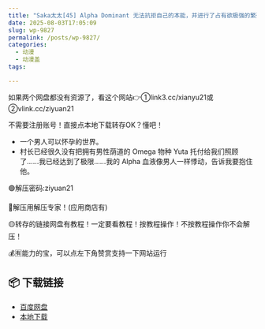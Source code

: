 ```yaml
---
title: "Saka太太[45] Alpha Dominant 无法抗拒自己的本能，并进行了占有欲极强的繁殖⭐行为！"
date: 2025-08-03T17:05:09
slug: wp-9827
permalink: /posts/wp-9827/
categories:
  - 动漫
  - 动漫盖
tags:

---
```


如果两个网盘都没有资源了，看这个网站👉①link3.cc/xianyu21或②vlink.cc/ziyuan21

不需要注册账号！直接点本地下载转存OK？懂吧！

*   一个男人可以怀孕的世界。
*   村长已经很久没有把拥有男性荫道的 Omega 物种 Yuta 托付给我们照顾了……我已经达到了极限……我的 Alpha 血液像男人一样悸动，告诉我要抱住他。

🟢解压密码:ziyuan21

🔵解压用解压专家！(应用商店有)

🟡转存的链接网盘有教程！一定要看教程！按教程操作！不按教程操作你不会解压！

💰🈶能力的宝，可以点左下角赞赏支持一下网站运行

## 📦 下载链接
- [百度网盘](https://blziyuan21.com/pay-download/9827?key=abfc76f731&down_id=0)
- [本地下载](https://blziyuan21.com/pay-download/9827?key=abfc76f731&down_id=1)

